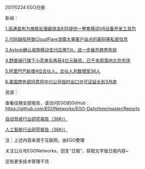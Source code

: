 20170224 EGO日报

新闻：

[1.高通宣布为旗舰处理器骁龙835提供一整套移动VR设备开发工具包](http://www.ifanr.com/792046)

[2.代码缺陷导致CloudFlare泄露大量客户站点的密码等私密信息](http://www.cnbeta.com/articles/tech/587662.htm)

[3.Airbnb确认收购移动支付应用Tilt，进一步展开跨界布局](http://www.iyiou.com/p/39835)

[4.野兽骑行旗下小蓝单车再获4亿元融资，已于本周落地北京市场](http://www.iyiou.com/p/39846)

[5.阿里巴巴新增4位合伙人，合伙人总数增至36人](http://tech.sina.com.cn/i/2017-02-24/doc-ifyavvsh6297119.shtml)

[6.美国商务部同意将中兴公司临时出口许可证延长到3月底](http://tech.sina.com.cn/t/2017-02-24/doc-ifyavvsh6224272.shtml)

资源：

查看往期全部报告，请访问EGO的GitHub：https://github.com/EGONetworks/EGO-Daily/tree/master/Reports

[自动驾驶行业研究报告（36Kr）](http://research.36kr.com/generic/web/viewer.html?id=67)

[人工智能行业研究报告（36Kr）](http://www.199it.com/archives/565872.html)

注：上述内容来源于互联网，由EGO整理

关注公众号EGONetworks，回复“日报”，获取文字版日报内容~

还有更多技术管理干货
